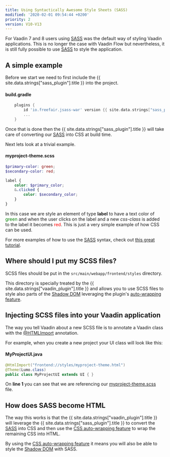 ```yaml
---
title: Using Syntactically Awesome Style Sheets (SASS)
modified: '2020-02-01 09:54:44 +0200'
priority: 2
version: V10-V13
---
```


For Vaadin 7 and 8 users using [SASS](https://sass-lang.com) was the default way of styling Vaadin applications. This is no longer the case with Vaadin Flow but nevertheless, it is still fully possible to use [SASS](https://sass-lang.com) to style the application.

## A simple example

Before we start we need to first include the {{ site.data.strings["sass_plugin"].title }} into the project.

#### build.gradle
```groovy
    plugins {
        id 'io.freefair.jsass-war' version {{ site.data.strings["sass_plugin"].version }}
        ...
    }
```

Once that is done then the {{ site.data.strings["sass_plugin"].title }} will take care of converting our [SASS](https://sass-lang.com) into CSS at build time.

Next lets look at a trivial example.

#### myproject-theme.scss
```scss
$primary-color: green;
$secondary-color: red;

label { 
    color: $primary_color;
    &.clicked { 
        color: $secondary_color; 
    } 
}
```

In this case we are style an element of type **label** to have a text color of <span style="color:green">green</span> and 
when the user clicks on the label and a new *css-class* is added to the label it becomes <span style="color:red">red</span>. This is just a very simple example of how CSS can be used.

For more examples of how to use the [SASS](https://sass-lang.com) syntax, check out [this great tutorial](https://sass-lang.com/guide).

## Where should I put my SCSS files?

SCSS files should be put in the ``src/main/webapp/frontend/styles`` directory. 

This directory is specially treated by the {{ site.data.strings["vaadin_plugin"].title }} and allows you to use SCSS files to style also parts of the [Shadow DOM](https://developers.google.com/web/fundamentals/web-components/shadowdom) leveraging the plugin's [auto-wrapping feature](#supporting-styling-shadow-dom-with-css-auto-wrapping). 

## Injecting SCSS files into your Vaadin application

The way you tell Vaadin about a new SCSS file is to annotate a Vaadin class with the [@HTMLImport](https://vaadin.com/api/platform/com/vaadin/flow/component/dependency/HtmlImport.html) annotation.

For example, when you create a new project your UI class will look like this:

#### MyProjectUI.java
```java
@HtmlImport("frontend://styles/myproject-theme.html")
@Theme(Lumo.class)
public class MyProjectUI extends UI { }
```

On **line 1** you can see that we are referencing our [myproject-theme.scss](#myprojectthemecss) file. 

## How does SASS become HTML

The way this works is that the {{ site.data.strings["vaadin_plugin"].title }} will leverage the  {{ site.data.strings["sass_plugin"].title }} to convert the 
[SASS](https://sass-lang.com) into CSS and then use the [CSS auto-wrapping feature](css.html#supporting-styling-shadow-dom-with-css-auto-wrapping) to wrap the remaining CSS into HTML.

By using the [CSS auto-wrapping feature](css.html#supporting-styling-shadow-dom-with-css-auto-wrapping) it means you will also be able to style the [Shadow DOM](https://developers.google.com/web/fundamentals/web-components/shadowdom) with SASS.


